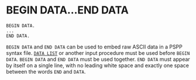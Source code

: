 # BEGIN DATA…END DATA

```
BEGIN DATA.
...
END DATA.
```

`BEGIN DATA` and `END DATA` can be used to embed raw ASCII data in a
PSPP syntax file.  [`DATA LIST`](data-list.md) or another input
procedure must be used before `BEGIN DATA`.  `BEGIN DATA` and `END
DATA` must be used together.  `END DATA` must appear by itself on a
single line, with no leading white space and exactly one space between
the words `END` and `DATA`.
